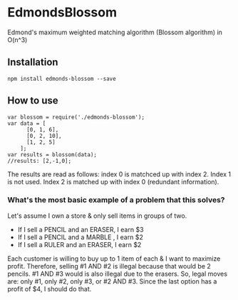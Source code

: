 # EdmondsBlossom
Edmond's maximum weighted matching algorithm (Blossom algorithm) in O(n^3)

## Installation
`npm install edmonds-blossom --save`

## How to use
```
var blossom = require('./edmonds-blossom');
var data = [
      [0, 1, 6],
      [0, 2, 10],
      [1, 2, 5]
    ];
var results = blossom(data);
//results: [2,-1,0];
```
The results are read as follows: index 0 is matchced up with index 2. Index 1 is not used. Index 2 is matched up with index 0 (redundant information).
### What's the most basic example of a problem that this solves?
Let's assume I own a store & only sell items in groups of two.

- If I sell a PENCIL and an ERASER, I earn $3
- If I sell a PENCIL and a MARBLE , I earn $2
- If I sell a RULER and an ERASER, I earn $2

Each customer is willing to buy up to 1 item of each & I want to maximize profit. Therefore, selling #1 AND #2 is illegal because that would be 2 pencils. #1 AND #3 would is also illegal due to the erasers. So, legal moves are: only #1, only #2, only #3, or #2 AND #3. Since the last option has a profit of $4, I should do that.


